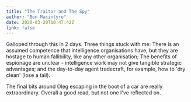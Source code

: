 ```yaml
---
title: "The Traitor and The Spy"
author: "Ben Macintyre"
date: 2020-03-20T10:47:42Z
link: false
---
```


Galloped through this in 2 days. Three things stuck with me: There is an assumed competence that intelligence organisations have, but they are hostage to human fallibility, like any other organisation; The benefits of espionage are unclear - intelligence work may not give tangible strategic advantages; and the day-to-day agent tradecraft, for example, how to 'dry clean' (lose a tail).

The final bits around Oleg escaping in the boot of a car are really extraordinary. Overall a good read, but not one I've reflected on.
